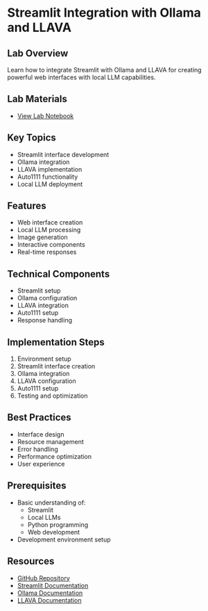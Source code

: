 # Streamlit Integration with Ollama and LLAVA

## Lab Overview
Learn how to integrate Streamlit with Ollama and LLAVA for creating powerful web interfaces with local LLM capabilities.

## Lab Materials
- [View Lab Notebook](https://github.com/aimug-org/austin_langchain/blob/main/labs/LangChain_105/105-streamlit_ollama_llava_auto1111.ipynb)

## Key Topics
- Streamlit interface development
- Ollama integration
- LLAVA implementation
- Auto1111 functionality
- Local LLM deployment

## Features
- Web interface creation
- Local LLM processing
- Image generation
- Interactive components
- Real-time responses

## Technical Components
- Streamlit setup
- Ollama configuration
- LLAVA integration
- Auto1111 setup
- Response handling

## Implementation Steps
1. Environment setup
2. Streamlit interface creation
3. Ollama integration
4. LLAVA configuration
5. Auto1111 setup
6. Testing and optimization

## Best Practices
- Interface design
- Resource management
- Error handling
- Performance optimization
- User experience

## Prerequisites
- Basic understanding of:
  - Streamlit
  - Local LLMs
  - Python programming
  - Web development
- Development environment setup

## Resources
- [GitHub Repository](https://github.com/aimug-org/austin_langchain)
- [Streamlit Documentation](https://docs.streamlit.io)
- [Ollama Documentation](https://ollama.ai/docs)
- [LLAVA Documentation](https://llava-vl.github.io)
